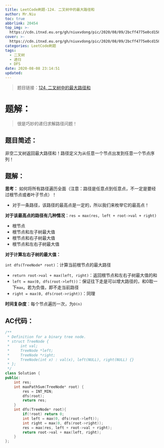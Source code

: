 ```yaml
---
title: LeetCode刷题-124. 二叉树中的最大路径和
author: Mr.Niu
toc: true
abbrlink: 20454
top_img: >-
  https://cdn.itnxd.eu.org/gh/niuxvdong/pic/2020/08/09/2bcff4775e0cd158fd49248c9d78cbe9.png
cover: >-
  https://cdn.itnxd.eu.org/gh/niuxvdong/pic/2020/08/09/2bcff4775e0cd158fd49248c9d78cbe9.png
categories: LeetCode刷题
tags:
  - 二叉树
  - 递归
  - DFS
date: 2020-08-08 23:14:51
updated:
---
```










> 题目链接：[124. 二叉树中的最大路径和](https://leetcode-cn.com/problems/binary-tree-maximum-path-sum/)



# 题解：



> 很是巧妙的递归求解路径问题！



## 题目简述：

非空二叉树返回最大路径和！路径定义为从任意一个节点出发到任意一个节点序列！

## 题解：

**思考：** 如何将所有路径遍历全面（注意：路径是任意点到任意点，不一定是要经过根节点或者叶子节点）！

- 对于一条路径，该路径的最高点是一定的，所以我们来枚举它的最高点！



**对于该最高点的路径有几种情况**：`res = max(res, left + root->val + right)`

- 根节点
- 根节点和左子树最大值
- 根节点和右子树最大值
- 根节点和左右子树最大值





**对于计算左右子树的最大值：**

 `int dfs(TreeNode* root)`：计算当前根节点的最大路径

- `return root->val + max(left, right)`：返回根节点和左右子树最大值的和
- `left = max(0, dfs(root->left))`：保证往下走是可以增大路径的，和0取一下`max`。若为负值，即不走当前路径
- `right = max(0, dfs(root->right))`：同理









**时间复杂度**：每个节点遍历一次，为`O(n)`

## AC代码：



```c++
/**
 * Definition for a binary tree node.
 * struct TreeNode {
 *     int val;
 *     TreeNode *left;
 *     TreeNode *right;
 *     TreeNode(int x) : val(x), left(NULL), right(NULL) {}
 * };
 */
class Solution {
public:
    int res;
    int maxPathSum(TreeNode* root) {
        res = INT_MIN;
        dfs(root);
        return res;
    }
    int dfs(TreeNode* root){
        if(!root) return 0;
        int left = max(0, dfs(root->left));
        int right = max(0, dfs(root->right));
        res = max(res, left + root->val + right);
        return root->val + max(left, right);
    }
};
```




